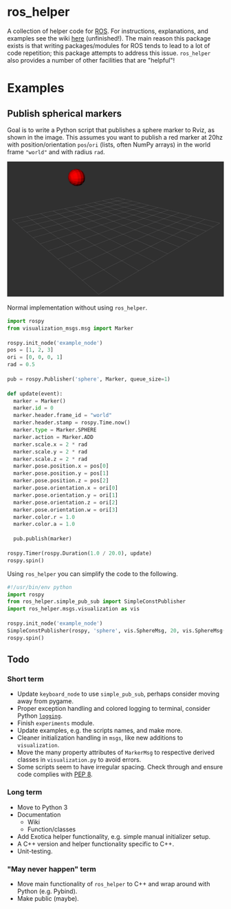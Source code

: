 # ros_helper

A collection of helper code for [ROS](https://www.ros.org/). For instructions, explanations, and examples see the wiki [here](https://github.com/cmower/ros_helper/wiki) (unfinished!). The main reason this package exists is that writing packages/modules for ROS tends to lead to a lot of code repetition; this package attempts to address this issue. `ros_helper` also provides a number of other facilities that are "helpful"!

# Examples

## Publish spherical markers

Goal is to write a Python script that  publishes a sphere marker to Rviz, as shown in the image. This assumes you want to publish a red marker at 20hz with position/orientation `pos`/`ori` (lists, often NumPy arrays) in the world frame `"world"` and with radius `rad`.

![](https://raw.githubusercontent.com/cmower/ros_helper/master/doc/images/sphere.png?token=AB6K7QDBJKPBJR2OCIGEXF25D5MEQ)

Normal implementation without using `ros_helper`. 
```python
import rospy
from visualization_msgs.msg import Marker

rospy.init_node('example_node')
pos = [1, 2, 3]
ori = [0, 0, 0, 1]
rad = 0.5

pub = rospy.Publisher('sphere', Marker, queue_size=1)

def update(event): 
  marker = Marker()
  marker.id = 0
  marker.header.frame_id = "world"
  marker.header.stamp = rospy.Time.now()
  marker.type = Marker.SPHERE
  marker.action = Marker.ADD
  marker.scale.x = 2 * rad
  marker.scale.y = 2 * rad
  marker.scale.z = 2 * rad
  marker.pose.position.x = pos[0]
  marker.pose.position.y = pos[1]
  marker.pose.position.z = pos[2]
  marker.pose.orientation.x = ori[0]
  marker.pose.orientation.y = ori[1]
  marker.pose.orientation.z = ori[2]
  marker.pose.orientation.w = ori[3]
  marker.color.r = 1.0
  marker.color.a = 1.0
  
  pub.publish(marker)

rospy.Timer(rospy.Duration(1.0 / 20.0), update)
rospy.spin()
```

Using `ros_helper` you can simplify the code to the following.
```python
#!/usr/bin/env python
import rospy
from ros_helper.simple_pub_sub import SimpleConstPublisher
import ros_helper.msgs.visualization as vis

rospy.init_node('example_node')
SimpleConstPublisher(rospy, 'sphere', vis.SphereMsg, 20, vis.SphereMsg(frame_id="world", position=[1, 2, 3], orientation=[0, 0, 0, 1], radius=0.5, rgba=[1, 0, 0, 1]))
rospy.spin()
```

## Todo

### Short term 

* Update `keyboard_node` to use `simple_pub_sub`, perhaps consider moving away from pygame. 
* Proper exception handling and colored logging to terminal, consider Python [`logging`](https://docs.python.org/2/library/logging.html).
* Finish `experiments` module.
* Update examples, e.g. the scripts names, and make more.
* Cleaner initialization handling in `msgs`, like new additions to `visualization`.
* Move the many property attributes of `MarkerMsg` to respective derived classes in `visualization.py` to avoid errors. 
* Some scripts seem to have irregular spacing. Check through and ensure code complies with [PEP 8](https://www.python.org/dev/peps/pep-0008/). 

### Long term

* Move to Python 3
* Documentation
  * Wiki
  * Function/classes
* Add Exotica helper functionality, e.g. simple manual initializer setup. 
* A C++ version and helper functionality specific to C++. 
* Unit-testing.

### "May never happen" term

* Move main functionality of `ros_helper` to C++ and wrap around with Python (e.g. Pybind).
* Make public (maybe).
